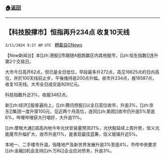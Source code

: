 ###  [:house:返回](README.md)
---


## 【科技股撑市】恒指再升234点 收复10天线
`3/11/2024 9:27 AM UTC ` [轉載自GNews](https://gnews.org/articles/2383851)

【Now新闻台】本[[zh:港股]]市跟随A股跑赢区内其他股市，[[zh:恒生指数]]连升第2个交易日。

大市今日高开62点，但已是全日低位，早段最多升272点，高见16625点的日内高位，并於100天线前止步，午後维持逾200点升幅，收市升234点，报16587点，收复10天线。大市全日成交逾929亿元。

科技指数升近3%，收报3482点。

新[[zh:经济]]股普遍向上，[[zh:腾讯控股]]以全日高位收市，升逾3%，[[zh:京东]]集团一度升穿100元，见近两个月高位，连同[[zh:美团]]收市仍升逾5%至逾6%，哔哩哔哩获大行唱好，大升逾11%。

[[zh:摩根大通]]调高内地今年光伏安装量预测21%，光伏股延续上周升势，信义光能尾市升幅扩大，收市升逾11%，是表现最佳蓝筹，信义玻璃升近5%。

本地一、二手楼市升温，恒隆地产及新世界发展升逾3%至逾4%，市传中央要求[[zh:金融]]机会支持[[zh:万科]]企业应对债务，升逾3%。
